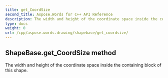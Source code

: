 ```yaml
---
title: get_CoordSize
second_title: Aspose.Words for C++ API Reference
description: The width and height of the coordinate space inside the containing block of this shape. 
type: docs
weight: 0
url: /cpp/aspose.words.drawing/shapebase/get_coordsize/
---
```

## ShapeBase.get_CoordSize method


The width and height of the coordinate space inside the containing block of this shape. 

